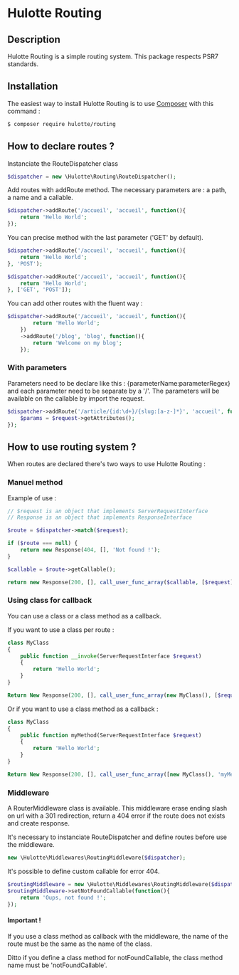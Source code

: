 # Hulotte Routing
## Description
Hulotte Routing is a simple routing system. This package respects PSR7 standards.

## Installation
The easiest way to install Hulotte Routing is to use 
[Composer](https://getcomposer.org/) with this command : 

```bash
$ composer require hulotte/routing
```

## How to declare routes ?
Instanciate the RouteDispatcher class

```php
$dispatcher = new \Hulotte\Routing\RouteDispatcher();
```

Add routes with addRoute method. The necessary parameters are : a path, a name 
and a callable. 

```php
$dispatcher->addRoute('/accueil', 'accueil', function(){
    return 'Hello World';
});
```

You can precise method with the last parameter ('GET' by default).

```php
$dispatcher->addRoute('/accueil', 'accueil', function(){
    return 'Hello World';
}, 'POST');

$dispatcher->addRoute('/accueil', 'accueil', function(){
    return 'Hello World';
}, ['GET', 'POST']);
```

You can add other routes with the fluent way :

```php
$dispatcher->addRoute('/accueil', 'accueil', function(){
        return 'Hello World';
    })
    ->addRoute('/blog', 'blog', function(){
        return 'Welcome on my blog';
    });
```

### With parameters

Parameters need to be declare like this : {parameterName:parameterRegex} and each parameter need to be separate by a '/'.
The parameters will be available on the callable by import the request.

```php
$dispatcher->addRoute('/article/{id:\d+}/{slug:[a-z-]*}', 'accueil', function(ServerRequestInterface $request){
    $params = $request->getAttributes();
});
```

## How to use routing system ?
When routes are declared there's two ways to use Hulotte Routing :

### Manuel method
Example of use :

```php
// $request is an object that implements ServerRequestInterface
// Response is an object that implements ResponseInterface

$route = $dispatcher->match($request);

if ($route === null) {
    return new Response(404, [], 'Not found !');
}

$callable = $route->getCallable();

return new Response(200, [], call_user_func_array($callable, [$request]));
```

### Using class for callback
You can use a class or a class method as a callback.

If you want to use a class per route :
```php
class MyClass 
{
    public function __invoke(ServerRequestInterface $request)
    {
        return 'Hello World';
    }
}

Return New Response(200, [], call_user_func_array(new MyClass(), [$request]));
```

Or if you want to use a class method as a callback :
```php
class MyClass 
{
    public function myMethod(ServerRequestInterface $request)
    {
        return 'Hello World';
    }
}

Return New Response(200, [], call_user_func_array([new MyClass(), 'myMethod'], [$request]));
```

### Middleware
A RouterMiddleware class is available. This middleware erase ending slash on url 
with a 301 redirection, return a 404 error if the route does not exists and create
response.

It's necessary to instanciate RouteDispatcher and define routes before use the middleware.

```php
new \Hulotte\Middlewares\RoutingMiddleware($dispatcher);
```

It's possible to define custom callable for error 404.

```php
$routingMiddleware = new \Hulotte\Middlewares\RoutingMiddleware($dispatcher);
$routingMiddleware->setNotFoundCallable(function(){
    return 'Oups, not found !';
});
```

#### Important !
If you use a class method as callback with the middleware, the name of the route must be
the same as the name of the class.

Ditto if you define a class method for notFoundCallable, the class method name must be 
'notFoundCallable'.